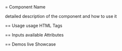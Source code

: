 = Component Name

detailed description of the component and how to use it

== Usage
usage HTML Tags

== Inputs
available Attributes

== Demos
live Showcase

<custom-element cust-attribute=""></custom-element>
<script type="text/javascript" src="http://host/cust-component/cust-element.js"></script>
